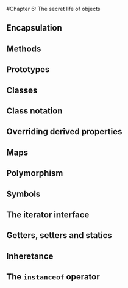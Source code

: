 #Chapter 6: The secret life of objects


## Encapsulation


## Methods


## Prototypes


## Classes


## Class notation


## Overriding derived properties


## Maps


## Polymorphism


## Symbols


## The iterator interface


## Getters, setters and statics


## Inheretance


## The `instanceof` operator
